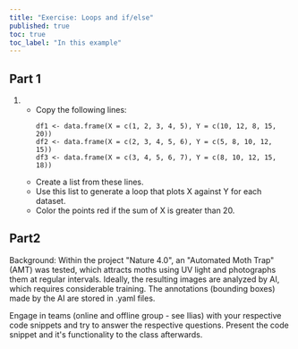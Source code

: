 ```yaml
---
title: "Exercise: Loops and if/else"
published: true
toc: true
toc_label: "In this example"
---
```

## Part 1
1. - Copy the following lines:
      ```
      df1 <- data.frame(X = c(1, 2, 3, 4, 5), Y = c(10, 12, 8, 15, 20))
      df2 <- data.frame(X = c(2, 3, 4, 5, 6), Y = c(5, 8, 10, 12, 15))
      df3 <- data.frame(X = c(3, 4, 5, 6, 7), Y = c(8, 10, 12, 15, 18))
      ```
   - Create a list from these lines.
   - Use this list to generate a loop that plots X against Y for each dataset.
   - Color the points red if the sum of X is greater than 20.

## Part2
Background: Within the project "Nature 4.0", an "Automated Moth Trap" (AMT) was tested, which attracts moths using UV light and photographs them at regular intervals. Ideally, the resulting images are analyzed by AI, which requires considerable training. The annotations (bounding boxes) made by the AI are stored in .yaml files. 

Engage in teams (online and offline group - see Ilias) with your respective code snippets and try to answer the respective questions. Present the code snippet and it's functionality to the class afterwards.